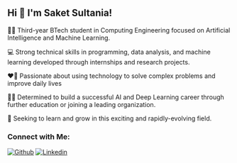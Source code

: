 ## Hi 👋 I'm Saket Sultania!

🧑‍🎓 Third-year BTech student in Computing Engineering focused on Artificial Intelligence and Machine Learning.

💻 Strong technical skills in programming, data analysis, and machine learning developed through internships and research projects.

❤️‍🔥 Passionate about using technology to solve complex problems and improve daily lives

🧑‍💻 Determined to build a successful AI and Deep Learning career through further education or joining a leading organization.

🔎 Seeking to learn and grow in this exciting and rapidly-evolving field.

### Connect with Me:
[![Github](https://img.shields.io/badge/-Github-000?style=flat&logo=Github&logoColor=white)](https://github.com/SAKET03)
[![Linkedin](https://img.shields.io/badge/-LinkedIn-blue?style=flat&logo=Linkedin&logoColor=white)](https://www.linkedin.com/in/saket-sultania/)

<!-- <img alt="Saket's GitHub stats" src="https://github-readme-stats.vercel.app/api?username=SAKET03&count_private=true&show_icons=true&theme=dark&hide=prs,stars"> >
